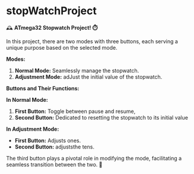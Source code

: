 # stopWatchProject
🕰️ **ATmega32 Stopwatch Project! ⏱️**

In this project, there are two modes with three buttons, each serving a unique purpose based on the selected mode.

**Modes:**

1. **Normal Mode:** Seamlessly manage the stopwatch.
2. **Adjustment Mode:** adJust the initial value of the stopwatch.

**Buttons and Their Functions:**

**In Normal Mode:**

1. **First Button:** Toggle between pause and resume,
2. **Second Button:** Dedicated to resetting the stopwatch to its initial value

**In Adjustment Mode:**

- **First Button:** Adjusts ones.
- **Second Button:** adjuststhe tens.

The third button plays a pivotal role in modifying the mode, facilitating a seamless transition between the two. 🔄